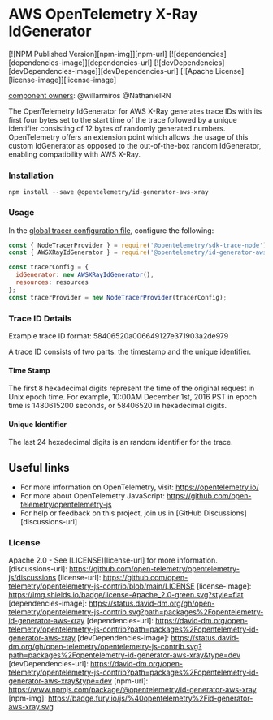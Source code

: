# AWS OpenTelemetry X-Ray IdGenerator

[![NPM Published Version][npm-img]][npm-url]
[![dependencies][dependencies-image]][dependencies-url]
[![devDependencies][devDependencies-image]][devDependencies-url]
[![Apache License][license-image]][license-image]

[component owners](https://github.com/open-telemetry/opentelemetry-js-contrib/blob/main/.github/component_owners.yml): @willarmiros @NathanielRN

The OpenTelemetry IdGenerator for AWS X-Ray generates trace IDs with its first four bytes set to the start time of the
trace followed by a unique identifier consisting of 12 bytes of randomly generated numbers. OpenTelemetry offers an
extension point which allows the usage of this custom IdGenerator as opposed to the out-of-the-box random IdGenerator,
enabling compatibility with AWS X-Ray.

### Installation

`
npm install --save @opentelemetry/id-generator-aws-xray
`

### Usage

In the [global tracer configuration file](https://github.com/open-telemetry/opentelemetry-js/blob/master/getting-started/README.md#initialize-a-global-tracer),
configure the following:

```js
const { NodeTracerProvider } = require('@opentelemetry/sdk-trace-node');
const { AWSXRayIdGenerator } = require('@opentelemetry/id-generator-aws-xray');

const tracerConfig = {
  idGenerator: new AWSXRayIdGenerator(),
  resources: resources
};
const tracerProvider = new NodeTracerProvider(tracerConfig);
```

### Trace ID Details

Example trace ID format: 58406520a006649127e371903a2de979

A trace ID consists of two parts: the timestamp and the unique identifier.

#### Time Stamp

The first 8 hexadecimal digits represent the time of the original request in Unix epoch time. For example, 10:00AM December 1st, 2016 PST in epoch time is 1480615200 seconds, or 58406520 in hexadecimal digits.

#### Unique Identifier

The last 24 hexadecimal digits is an random identifier for the trace.

## Useful links

- For more information on OpenTelemetry, visit: <https://opentelemetry.io/>
- For more about OpenTelemetry JavaScript: <https://github.com/open-telemetry/opentelemetry-js>
- For help or feedback on this project, join us in [GitHub Discussions][discussions-url]

### License

Apache 2.0 - See [LICENSE][license-url] for more information.
[discussions-url]: https://github.com/open-telemetry/opentelemetry-js/discussions
[license-url]: https://github.com/open-telemetry/opentelemetry-js-contrib/blob/main/LICENSE
[license-image]: https://img.shields.io/badge/license-Apache_2.0-green.svg?style=flat
[dependencies-image]: https://status.david-dm.org/gh/open-telemetry/opentelemetry-js-contrib.svg?path=packages%2Fopentelemetry-id-generator-aws-xray
[dependencies-url]: https://david-dm.org/open-telemetry/opentelemetry-js-contrib?path=packages%2Fopentelemetry-id-generator-aws-xray
[devDependencies-image]: https://status.david-dm.org/gh/open-telemetry/opentelemetry-js-contrib.svg?path=packages%2Fopentelemetry-id-generator-aws-xray&type=dev
[devDependencies-url]: https://david-dm.org/open-telemetry/opentelemetry-js-contrib?path=packages%2Fopentelemetry-id-generator-aws-xray&type=dev
[npm-url]: https://www.npmjs.com/package/@opentelemetry/id-generator-aws-xray
[npm-img]: https://badge.fury.io/js/%40opentelemetry%2Fid-generator-aws-xray.svg
